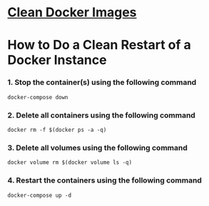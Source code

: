 # [Clean Docker Images](https://www.digitalocean.com/community/tutorials/how-to-remove-docker-images-containers-and-volumes)

# How to Do a Clean Restart of a Docker Instance

### 1. Stop the container(s) using the following command

`docker-compose down`

### 2. Delete all containers using the following command

`docker rm -f $(docker ps -a -q)`

### 3. Delete all volumes using the following command

`docker volume rm $(docker volume ls -q)`

### 4. Restart the containers using the following command

`docker-compose up -d`

